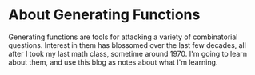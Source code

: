 # About Generating Functions

Generating functions are tools for attacking a variety of combinatorial questions.
Interest in them has blossomed over the last few decades, all after I took my last math class, sometime around 1970.
I'm going to learn about them, and use this blog as notes about what I'm learning.

